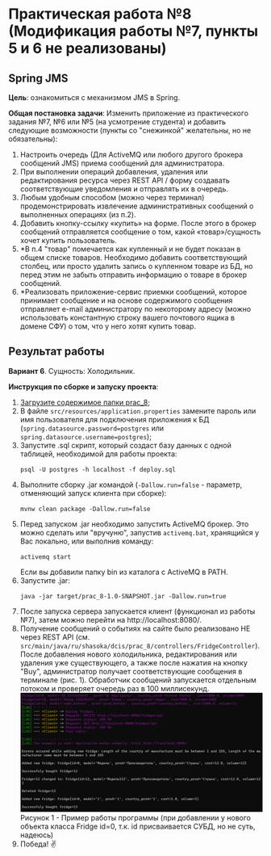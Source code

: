 # Практическая работа №8 (Модификация работы №7, пункты 5 и 6 не реализованы)

## Spring JMS

**Цель**: ознакомиться с механизмом JMS в Spring.

**Общая постановка задачи**: Изменить приложение из практического задания №7, №6 или №5 (на усмотрение студента) и добавить следующие возможности (пункты со "снежинкой" желательны, но не обязательны):
1) Настроить очередь (Для ActiveMQ или любого другого брокера сообщений JMS) приема сообщений для администратора.
2) При выполнении операций добавления, удаления или редактирования ресурса через REST API / форму создавать соответствующие уведомления и отправлять их в очередь.
3) Любым удобным способом (можно через терминал) продемонстрировать извлечение административных сообщений о выполненных операциях (из п.2).
4) Добавить кнопку-ссылку «купить» на форме. После этого в брокер сообщений отправляется сообщение о том, какой «товар»/сущность хочет купить пользователь.
5) *В п.4 "товар" помечается как купленный и не будет показан в общем списке товаров. Необходимо добавить соответствующий столбец, или просто удалить запись о купленном товаре из БД, но перед этим не забыть отправить информацию о товаре в брокер сообщений.
6) *Реализовать приложение-сервис приемки сообщений, которое принимает сообщение и на основе содержимого сообщения отправляет e-mail администратору по некоторому адресу (можно использовать константную строку вашего почтового ящика в домене СФУ) о том, что у него хотят купить товар.

## Результат работы

**Вариант 6**. Сущность: Холодильник.

**Инструкция по сборке и запуску проекта**:
1. [Загрузите содержимое папки prac_8](https://minhaskamal.github.io/DownGit/#/home?url=https://github.com/shasoka/dcis/tree/master/practice/prac_8);
2. В файле ```src/resources/application.properties``` замените пароль или имя пользователя для подключения приложения к БД (```spring.datasource.password=postgres``` или ```spring.datasource.username=postgres```);
3. Запустите .sql скрипт, который создаст базу данных с одной таблицей, необходимой для работы проекта:
   ```
   psql -U postgres -h localhost -f deploy.sql
   ```
4. Выполните сборку .jar командой (```-Dallow.run=false``` - параметр, отменяющий запуск клиента при сборке):
    ```
    mvnw clean package -Dallow.run=false
    ```
5. Перед запуском .jar необходимо запустить ActiveMQ брокер. Это можно сделать или "вручуню", запустив ```activemq.bat```, хранящийся у Вас локально, или выполнив команду:
   ```
   activemq start
   ```
   Если вы добавили папку bin из каталога с ActiveMQ в PATH.
6. Запустите .jar:
    ```
    java -jar target/prac_8-1.0-SNAPSHOT.jar -Dallow.run=true
    ```
7. После запуска сервера запускается клиент (функционал из работы №7), затем можно перейти на http://localhost:8080/.
8. Получение сообщений о событиях на сайте было реализовано НЕ через REST API (см. ```src/main/java/ru/shasoka/dcis/prac_8/controllers/FridgeController```). После добавления нового холодильника, редактирования или удаления уже существующего, а также после нажатия на кнопку "Buy", администратор получает соответствующие сообщения в терминале (рис. 1). Обработчик сообщений запускается отдельным потоком и проверяет очередь раз в 100 миллисекунд. 
![Пример работы программы](img/screen_1.png)
Рисунок 1 - Пример работы программы (при добавлении у нового объекта класса Fridge id=0, т.к. id присваивается СУБД, но не суть, надеюсь)
10. Победа! ✌️
